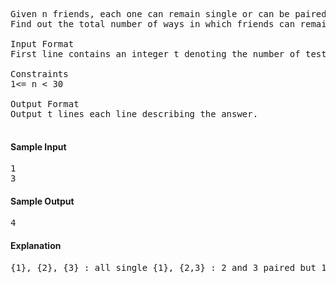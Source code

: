 <pre>
Given n friends, each one can remain single or can be paired up with some other friend. Each friend can be paired only once.
Find out the total number of ways in which friends can remain single or can be paired up.

Input Format
First line contains an integer t denoting the number of test cases. Next t lines contain an integer n each.

Constraints
1<= n < 30

Output Format
Output t lines each line describing the answer.

</pre>
#### Sample Input
<pre>
1
3
</pre>
#### Sample Output
<pre>4</pre>
#### Explanation
<pre>{1}, {2}, {3} : all single {1}, {2,3} : 2 and 3 paired but 1 is single. {1,2}, {3} : 1 and 2 are paired but 3 is single. {1,3}, {2} : 1 and 3 are paired but 2 is single. Note that {1,2} and {2,1} are considered same.</pre>
